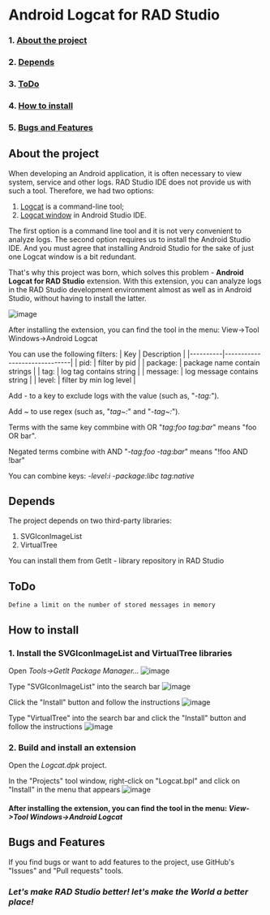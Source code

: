 # Android Logcat for RAD Studio

### 1. [About the project](#about)
### 2. [Depends](#depends)
### 3. [ToDo](#todo)
### 4. [How to install](#how_to_install)
### 5. [Bugs and Features](#bugs_features)
## About the project
<a name="about"></a>
When developing an Android application, it is often necessary to view system, service and other logs. RAD Studio IDE does not provide us with such a tool. Therefore, we had two options:

1. [Logcat](https://developer.android.com/tools/logcat) is a command-line tool;
2. [Logcat window](https://developer.android.com/studio/debug/logcat) in Android Studio IDE.

The first option is a command line tool and it is not very convenient to analyze logs. The second option requires us to install the Android Studio IDE. And you must agree that installing Android Studio for the sake of just one Logcat window is a bit redundant.

That's why this project was born, which solves this problem - **Android Logcat for RAD Studio** extension.
With this extension, you can analyze logs in the RAD Studio development environment almost as well as in Android Studio, without having to install the latter.

![image](https://github.com/ivanovsergeyminsk/LogcatD/assets/25233737/fef86f2b-a5d6-4f10-9533-e8ba9a203956)

After installing the extension, you can find the tool in the menu:
  View->Tool Windows->Android Logcat

You can use the following filters:
| Key      | Description                  |
|----------|------------------------------|
| pid:     | filter by pid                |
| package: | package name contain strings |
| tag:     | log tag contains string      |
| message: | log message contains string  |
| level:   | filter by min log level      |

Add *-* to a key to exclude logs with the value (such as, "*-tag:*").

Add *~* to use regex (such as, "*tag~:*" and "*-tag~:*").

Terms with the same key commbine with OR "*tag:foo tag:bar*" means "foo OR bar".

Negated terms combine with AND "*-tag:foo -tag:bar*" means "!foo AND !bar"

You can combine keys: *-level:i -package:libc tag:native*

## Depends
<a name="depends"></a>
The project depends on two third-party libraries:
  
  1. SVGIconImageList
  2. VirtualTree

You can install them from GetIt - library repository in RAD Studio

## ToDo
<a name="todo"></a>
```
Define a limit on the number of stored messages in memory
```
## How to install
<a name="how_to_install"></a>
### 1. Install the **SVGIconImageList** and **VirtualTree** libraries
Open *Tools->GetIt Package Manager...*
![image](https://github.com/ivanovsergeyminsk/LogcatD/assets/25233737/f53968c6-00e9-4c54-86ae-a0ea18ca5329)

Type "SVGIconImageList" into the search bar
![image](https://github.com/ivanovsergeyminsk/LogcatD/assets/25233737/91b538e4-5bc6-4f1c-bf43-f41cdd2a35cb)

Click the "Install" button and follow the instructions
![image](https://github.com/ivanovsergeyminsk/LogcatD/assets/25233737/98d7f82e-9729-4c4b-9dbe-73a8f5afb834)

Type "VirtualTree" into the search bar and click the "Install" button and follow the instructions
![image](https://github.com/ivanovsergeyminsk/LogcatD/assets/25233737/11fa098e-db03-4751-8e0b-512635336010)

### 2. Build and install an extension
Open the *Logcat.dpk* project.

In the "Projects" tool window, right-click on "Logcat.bpl" and click on "Install" in the menu that appears
![image](https://github.com/ivanovsergeyminsk/LogcatD/assets/25233737/a25bdf52-2e9a-4b76-8a31-6e3d174ec9e6)

#### After installing the extension, you can find the tool in the menu: *View->Tool Windows->Android Logcat*

## Bugs and Features
<a name="bugs_features"></a>
If you find bugs or want to add features to the project, use GitHub's "Issues" and "Pull requests" tools.

### *Let's make RAD Studio better! let's make the World a better place!*
